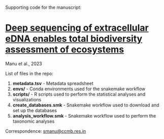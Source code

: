 Supporting code for the manuscript:

# [Deep sequencing of extracellular eDNA  enables total biodiversity assessment of ecosystems](https://doi.org/10.22541/au.161401815.51766652/v3)

Manu et al., 2023

List of files in the repo:

1. **metadata.tsv** - Metadata spreadsheet
2. **envs/** - Conda environments used for the snakemake workflow
3. **scripts/** - R scripts used to perform the statistical analyses and visualizations
4. **create_databases.smk** - Snakemake workflow used to download and set up the databases
5. **analysis_workflow.smk** - Snakemake workflow used to perform the taxonomic analyses

Correspondence: smanu@ccmb.res.in
